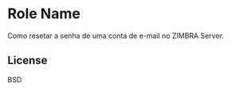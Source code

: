 Role Name
=========

Como resetar a senha de uma conta de e-mail no ZIMBRA Server.

License
-------

BSD
